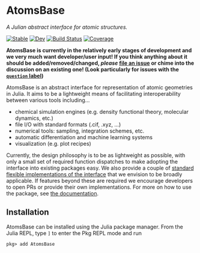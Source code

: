 # AtomsBase

*A Julian abstract interface for atomic structures.*

[![Stable](https://img.shields.io/badge/docs-stable-blue.svg)](https://JuliaMolSim.github.io/AtomsBase.jl/stable)
[![Dev](https://img.shields.io/badge/docs-dev-blue.svg)](https://JuliaMolSim.github.io/AtomsBase.jl/dev)
[![Build Status](https://github.com/JuliaMolSim/AtomsBase.jl/workflows/CI/badge.svg)](https://github.com/JuliaMolSim/AtomsBase.jl/actions)
[![Coverage](https://codecov.io/gh/JuliaMolSim/AtomsBase.jl/branch/master/graph/badge.svg)](https://codecov.io/gh/JuliaMolSim/AtomsBase.jl)

**AtomsBase is currently in the relatively early stages of development and we very much
want developer/user input! If you think anything about it should be 
added/removed/changed, _please_ [file an issue](https://github.com/JuliaMolSim/AtomsBase.jl/issues) or chime into the discussion on an
existing one! (Look particularly for issues with the [`question` label](https://github.com/JuliaMolSim/AtomsBase.jl/issues?q=is%3Aissue+is%3Aopen+label%3Aquestion))**

AtomsBase is an abstract interface for representation of atomic geometries in Julia. It aims to be a lightweight means of facilitating interoperability between various tools including...
* chemical simulation engines (e.g. density functional theory, molecular dynamics, etc.)
* file I/O with standard formats (.cif, .xyz, ...)
* numerical tools: sampling, integration schemes, etc.
* automatic differentiation and machine learning systems
* visualization (e.g. plot recipes)

Currently, the design philosophy is to be as lightweight as possible, with only
a small set of required function dispatches to make adopting the interface into
existing packages easy. We also provide a couple of
[standard flexible implementations of the interface](https://juliamolsim.github.io/AtomsBase.jl/stable/atomicsystems.html#atomic-systems)
that we envision to be broadly applicable.
If features beyond these are required we
encourage developers to open PRs or provide their own implementations.
For more on how to use the package, see [the documentation](https://juliamolsim.github.io/AtomsBase.jl/dev).

## Installation

AtomsBase can be installed using the Julia package manager.
From the Julia REPL, type `]` to enter the Pkg REPL mode and run

```
pkg> add AtomsBase
```
